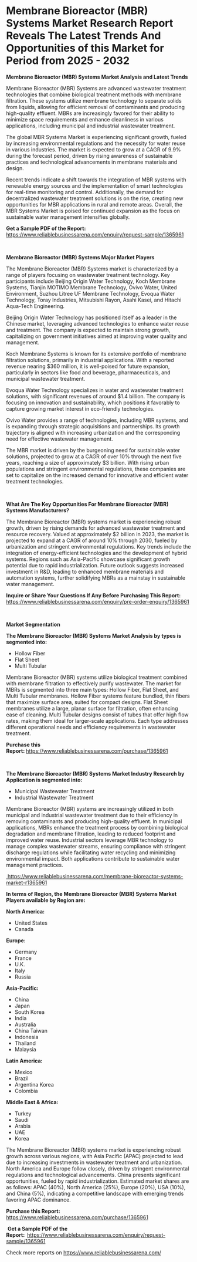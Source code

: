 <p><h1>Membrane Bioreactor (MBR) Systems Market Research Report Reveals The Latest Trends And Opportunities of this Market for Period from 2025 - 2032</h1></p><p><strong>Membrane Bioreactor (MBR) Systems Market Analysis and Latest Trends</strong></p>
<p><p>Membrane Bioreactor (MBR) Systems are advanced wastewater treatment technologies that combine biological treatment methods with membrane filtration. These systems utilize membrane technology to separate solids from liquids, allowing for efficient removal of contaminants and producing high-quality effluent. MBRs are increasingly favored for their ability to minimize space requirements and enhance cleanliness in various applications, including municipal and industrial wastewater treatment.</p><p>The global MBR Systems Market is experiencing significant growth, fueled by increasing environmental regulations and the necessity for water reuse in various industries. The market is expected to grow at a CAGR of 9.9% during the forecast period, driven by rising awareness of sustainable practices and technological advancements in membrane materials and design. </p><p>Recent trends indicate a shift towards the integration of MBR systems with renewable energy sources and the implementation of smart technologies for real-time monitoring and control. Additionally, the demand for decentralized wastewater treatment solutions is on the rise, creating new opportunities for MBR applications in rural and remote areas. Overall, the MBR Systems Market is poised for continued expansion as the focus on sustainable water management intensifies globally.</p></p>
<p><strong>Get a Sample PDF of the Report:&nbsp;</strong> <a href="https://www.reliablebusinessarena.com/enquiry/request-sample/1365961?utm_campaign=3498&utm_medium=2&utm_source=Github&utm_content=ia&utm_term=11042025&utm_id=membrane-bioreactor-mbr-systems">https://www.reliablebusinessarena.com/enquiry/request-sample/1365961</a></p>
<p>&nbsp;</p>
<p><strong>Membrane Bioreactor (MBR) Systems Major Market Players</strong></p>
<p><p>The Membrane Bioreactor (MBR) Systems market is characterized by a range of players focusing on wastewater treatment technology. Key participants include Beijing Origin Water Technology, Koch Membrane Systems, Tianjin MOTIMO Membrane Technology, Ovivo Water, United Environment, Suzhou Litree UF Membrane Technology, Evoqua Water Technology, Toray Industries, Mitsubishi Rayon, Asahi Kasei, and Hitachi Aqua-Tech Engineering.</p><p>Beijing Origin Water Technology has positioned itself as a leader in the Chinese market, leveraging advanced technologies to enhance water reuse and treatment. The company is expected to maintain strong growth, capitalizing on government initiatives aimed at improving water quality and management.</p><p>Koch Membrane Systems is known for its extensive portfolio of membrane filtration solutions, primarily in industrial applications. With a reported revenue nearing $360 million, it is well-poised for future expansion, particularly in sectors like food and beverage, pharmaceuticals, and municipal wastewater treatment.</p><p>Evoqua Water Technology specializes in water and wastewater treatment solutions, with significant revenues of around $1.4 billion. The company is focusing on innovation and sustainability, which positions it favorably to capture growing market interest in eco-friendly technologies.</p><p>Ovivo Water provides a range of technologies, including MBR systems, and is expanding through strategic acquisitions and partnerships. Its growth trajectory is aligned with increasing urbanization and the corresponding need for effective wastewater management.</p><p>The MBR market is driven by the burgeoning need for sustainable water solutions, projected to grow at a CAGR of over 10% through the next five years, reaching a size of approximately $3 billion. With rising urban populations and stringent environmental regulations, these companies are set to capitalize on the increased demand for innovative and efficient water treatment technologies.</p></p>
<p>&nbsp;</p>
<p><strong>What Are The Key Opportunities For Membrane Bioreactor (MBR) Systems Manufacturers?</strong></p>
<p><p>The Membrane Bioreactor (MBR) systems market is experiencing robust growth, driven by rising demands for advanced wastewater treatment and resource recovery. Valued at approximately $2 billion in 2023, the market is projected to expand at a CAGR of around 10% through 2030, fueled by urbanization and stringent environmental regulations. Key trends include the integration of energy-efficient technologies and the development of hybrid systems. Regions such as Asia-Pacific showcase significant growth potential due to rapid industrialization. Future outlook suggests increased investment in R&D, leading to enhanced membrane materials and automation systems, further solidifying MBRs as a mainstay in sustainable water management.</p></p>
<p><strong>Inquire or Share Your Questions If Any Before Purchasing This Report:</strong> <a href="https://www.reliablebusinessarena.com/enquiry/pre-order-enquiry/1365961?utm_campaign=3498&utm_medium=2&utm_source=Github&utm_content=ia&utm_term=11042025&utm_id=membrane-bioreactor-mbr-systems">https://www.reliablebusinessarena.com/enquiry/pre-order-enquiry/1365961</a></p>
<p>&nbsp;</p>
<p><strong>Market Segmentation</strong></p>
<p><strong>The Membrane Bioreactor (MBR) Systems Market Analysis by types is segmented into:</strong></p>
<p><ul><li>Hollow Fiber</li><li>Flat Sheet</li><li>Multi Tubular</li></ul></p>
<p><p>Membrane Bioreactor (MBR) systems utilize biological treatment combined with membrane filtration to effectively purify wastewater. The market for MBRs is segmented into three main types: Hollow Fiber, Flat Sheet, and Multi Tubular membranes. Hollow Fiber systems feature bundled, thin fibers that maximize surface area, suited for compact designs. Flat Sheet membranes utilize a large, planar surface for filtration, often enhancing ease of cleaning. Multi Tubular designs consist of tubes that offer high flow rates, making them ideal for larger-scale applications. Each type addresses different operational needs and efficiency requirements in wastewater treatment.</p></p>
<p><strong>Purchase this Report:&nbsp;</strong><a href="https://www.reliablebusinessarena.com/purchase/1365961?utm_campaign=3498&utm_medium=2&utm_source=Github&utm_content=ia&utm_term=11042025&utm_id=membrane-bioreactor-mbr-systems">https://www.reliablebusinessarena.com/purchase/1365961</a></p>
<p>&nbsp;</p>
<p><strong>The Membrane Bioreactor (MBR) Systems Market Industry Research by Application is segmented into:</strong></p>
<p><ul><li>Municipal Wastewater Treatment</li><li>Industrial Wastewater Treatment</li></ul></p>
<p><p>Membrane Bioreactor (MBR) systems are increasingly utilized in both municipal and industrial wastewater treatment due to their efficiency in removing contaminants and producing high-quality effluent. In municipal applications, MBRs enhance the treatment process by combining biological degradation and membrane filtration, leading to reduced footprint and improved water reuse. Industrial sectors leverage MBR technology to manage complex wastewater streams, ensuring compliance with stringent discharge regulations while facilitating water recycling and minimizing environmental impact. Both applications contribute to sustainable water management practices.</p></p>
<p><a href="https://www.reliablebusinessarena.com/membrane-bioreactor-systems-market-r1365961?utm_campaign=3498&utm_medium=2&utm_source=Github&utm_content=ia&utm_term=11042025&utm_id=membrane-bioreactor-mbr-systems">&nbsp;https://www.reliablebusinessarena.com/membrane-bioreactor-systems-market-r1365961</a></p>
<p><strong>In terms of Region, the Membrane Bioreactor (MBR) Systems Market Players available by Region are:</strong></p>
<p>
    <p> <strong> North America: </strong>
        <ul>
            <li>United States</li>
            <li>Canada</li>
        </ul>
        </p> 
    <p> <strong> Europe: </strong>
        <ul>
            <li>Germany</li>
            <li>France</li>
            <li>U.K.</li>
            <li>Italy</li>
            <li>Russia</li>
        </ul>
        </p> 
    <p> <strong> Asia-Pacific: </strong>
        <ul>
            <li>China</li>
            <li>Japan</li>
            <li>South Korea</li>
            <li>India</li>
            <li>Australia</li>
            <li>China Taiwan</li>
            <li>Indonesia</li>
            <li>Thailand</li>
            <li>Malaysia</li>
        </ul>
        </p> 
    <p> <strong> Latin America: </strong>
        <ul>
            <li>Mexico</li>
            <li>Brazil</li>
            <li>Argentina Korea</li>
            <li>Colombia</li>
        </ul>
        </p> 
    <p> <strong> Middle East & Africa: </strong>
        <ul>
            <li>Turkey</li>
            <li>Saudi</li>
            <li>Arabia</li>
            <li>UAE</li>
            <li>Korea</li>
        </ul>
    </p>
    </p>
<p><p>The Membrane Bioreactor (MBR) systems market is experiencing robust growth across various regions, with Asia Pacific (APAC) projected to lead due to increasing investments in wastewater treatment and urbanization. North America and Europe follow closely, driven by stringent environmental regulations and technological advancements. China presents significant opportunities, fueled by rapid industrialization. Estimated market shares are as follows: APAC (40%), North America (25%), Europe (20%), USA (10%), and China (5%), indicating a competitive landscape with emerging trends favoring APAC dominance.</p></p>
<p><strong>Purchase this Report: </strong><a href="https://www.reliablebusinessarena.com/purchase/1365961?utm_campaign=3498&utm_medium=2&utm_source=Github&utm_content=ia&utm_term=11042025&utm_id=membrane-bioreactor-mbr-systems">https://www.reliablebusinessarena.com/purchase/1365961</a></p>
<p>&nbsp;<strong>Get a Sample PDF of the Report:&nbsp;&nbsp;</strong><a href="https://www.reliablebusinessarena.com/enquiry/request-sample/1365961?utm_campaign=3498&utm_medium=2&utm_source=Github&utm_content=ia&utm_term=11042025&utm_id=membrane-bioreactor-mbr-systems">https://www.reliablebusinessarena.com/enquiry/request-sample/1365961</a></p>
<p><strong></strong></p>
<p>Check more reports on <a href="https://www.reliablebusinessarena.com/?utm_campaign=3498&utm_medium=2&utm_source=Github&utm_content=ia&utm_term=11042025&utm_id=membrane-bioreactor-mbr-systems">https://www.reliablebusinessarena.com/</a></p>